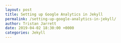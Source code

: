 ```yaml
---
layout: post
title: Setting up Google Analytics in Jekyll
permalink: /setting-up-google-analytics-in-jekyll/
author: Tristan Jarrett
date: 2019-04-02 18:30:00 +0000
categories: Jekyll
---
```

